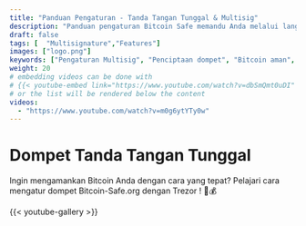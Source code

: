 ```yaml
---
title: "Panduan Pengaturan - Tanda Tangan Tunggal & Multisig"
description: "Panduan pengaturan Bitcoin Safe memandu Anda melalui langkah-langkah untuk membuat dompet bitcoin yang aman"
draft: false
tags: [  "Multisignature","Features"]
images: ["logo.png"]
keywords: ["Pengaturan Multisig", "Penciptaan dompet", "Bitcoin aman", "2-of-3 Multisig"]
weight: 20
# embedding videos can be done with 
# {{< youtube-embed link="https://www.youtube.com/watch?v=dbSmQmt0uDI" >}}
# or the list will be rendered below the content
videos:
  - "https://www.youtube.com/watch?v=m0g6ytYTy0w"
---
```



# Dompet Tanda Tangan Tunggal

Ingin mengamankan Bitcoin Anda dengan cara yang tepat? Pelajari cara mengatur dompet Bitcoin-Safe.org dengan Trezor
 ! 🔐💰


{{< youtube-gallery >}}